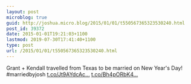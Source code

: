 ```yaml
---
layout: post
microblog: true
guid: http://joshua.micro.blog/2015/01/01/t550567365323530240.html
post_id: 39372
date: 2015-01-01T19:21:03+1100
lastmod: 2019-07-30T17:41:40+1100
type: post
url: /2015/01/01/t550567365323530240.html
---
```

Grant + Kendall travelled from Texas to be married on New Year's Day! #marriedbyjosh [t.co/Jt9AYdcAc...](http://t.co/Jt9AYdcAcQ) [t.co/Bh4pORbK4...](http://t.co/Bh4pORbK4y)
